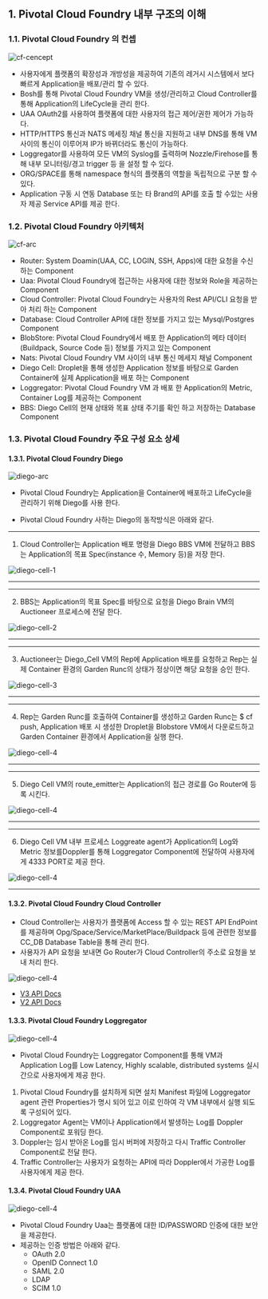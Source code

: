 
## 1. Pivotal Cloud Foundry 내부 구조의 이해

### 1.1. Pivotal Cloud Foundry 의 컨셉
              
![cf-cencept][cf-image-0]

-  사용자에게 플랫폼의 확장성과 개방성을 제공하여 기존의 레거시 시스템에서 보다 빠르게 Application을 배포/관리 할 수 있다.
- Bosh를 통해 Pivotal Cloud Foundry VM을 생성/관리하고 Cloud Controller를 통해 Application의 LifeCycle을 관리 한다.
- UAA OAuth2를 사용하여 플랫폼에 대한 사용자의 접근 제어/권한 제어가 가능하다.
- HTTP/HTTPS 통신과 NATS 메세징 채널 통신을 지원하고 내부 DNS를 통해 VM 사이의 통신이 이루어져 IP가 바뀌더라도  통신이 가능하다.
- Loggregator를 사용하여 모든 VM의 Syslog를 출력하며 Nozzle/Firehose를 통해 내부 모니터링/경고 trigger 등 을 설정 할 수 있다.
- ORG/SPACE를 통해 namespace 형식의 플랫폼의 역할을 독립적으로 구분 할 수 있다.
- Application 구동 시 연동 Database 또는 타 Brand의 API를 호출 할 수있는 사용자 제공 Service API를 제공 한다.

### 1.2. Pivotal Cloud Foundry 아키텍처
              
![cf-arc][cf-image-1]

- Router:  System Doamin(UAA, CC,  LOGIN, SSH, Apps)에 대한 요청을 수신하는 Component
- Uaa: Pivotal Cloud Foundry에 접근하는 사용자에 대한 정보와 Role을 제공하는 Component
- Cloud Controller: Pivotal Cloud Foundry는 사용자의 Rest API/CLI 요청을 받아 처리 하는 Component
- Database: Cloud Controller API에 대한 정보를 가지고 있는 Mysql/Postgres Component
- BlobStore: Pivotal Cloud Foundry에서 배포 한 Application의 메타 데이터(Buildpack, Source Code 등) 정보를 가지고 있는 Component
- Nats:  Pivotal Cloud Foundry VM 사이의 내부 통신 메세지 채널 Component
- Diego Cell: Droplet을 통해 생성한 Application 정보를 바탕으로 Garden Container에 실제 Application을 배포 하는 Component
- Loggregator: Pivotal Cloud Foundry VM 과 배포 한 Application의 Metric, Container Log를 제공하는 Component
- BBS: Diego Cell의 현재 상태와 목표 상태 주기를 확인 하고 저장하는 Database Component

### 1.3. Pivotal Cloud Foundry 주요 구성 요소 상세

#### 1.3.1. Pivotal Cloud Foundry Diego

![diego-arc][cf-image-2]

- Pivotal Cloud Foundry는 Application을 Container에 배포하고 LifeCycle을 관리하기 위해 Diego를 사용 한다.

- Pivotal Cloud Foundry 사하는 Diego의 동작방식은 아래와 같다.
------------------------------------------------
1. Cloud Controller는 Application 배포 명령을 Diego BBS VM에 전달하고 BBS는 Application의 목표 Spec(instance 수, Memory 등)을 저장 한다.

![diego-cell-1][cf-image-3]

------------------------------------------------

------------------------------------------------
2. BBS는 Application의 목표 Spec를 바탕으로 요청을 Diego Brain VM의 Auctioneer 프로세스에 전달 한다.

![diego-cell-2][cf-image-4]

------------------------------------------------

------------------------------------------------
3. Auctioneer는 Diego_Cell VM의 Rep에 Application 배포를 요청하고  Rep는 실제 Container 환경의 Garden Runc의 상태가 정상이면 해당 요청을 승인 한다.

![diego-cell-3][cf-image-5]

------------------------------------------------

------------------------------------------------
4. Rep는 Garden Runc를 호출하여 Container를 생성하고 Garden Runc는 $ cf push, Application 배포 시 생성한 Droplet을 Blobstore VM에서 다운로드하고 Garden Container 환경에서 Application을 실행 한다.

![diego-cell-4][cf-image-6]

------------------------------------------------

------------------------------------------------
5. Diego Cell VM의 route_emitter는 Application의 접근 경로를 Go Router에 등록 시킨다.

![diego-cell-4][cf-image-7]

------------------------------------------------
------------------------------------------------
6. Diego Cell VM 내부 프로세스 Loggreate agent가 Application의 Log와 Metric 정보를Doppler를 통해 Loggregator Component에 전달하여 사용자에게 4333 PORT로 제공 한다.

![diego-cell-4][cf-image-8]

------------------------------------------------

#### 1.3.2. Pivotal Cloud Foundry Cloud Controller

 - Cloud Controller는 사용자가 플랫폼에 Access 할 수 있는 REST API EndPoint를 제공하며 Opg/Space/Service/MarketPlace/Buildpack 등에 관련한 정보를 CC_DB Database Table을 통해 관리 한다.
- 사용자가 API 요청을 보내면 Go Router가 Cloud Controller의 주소로 요청을 보내 처리 한다. 

![diego-cell-4][cf-image-9]

-   [V3 API Docs](http://v3-apidocs.cloudfoundry.org/)
-   [V2 API Docs](http://apidocs.cloudfoundry.org/)
 
#### 1.3.3. Pivotal Cloud Foundry Loggregator

![diego-cell-4][cf-image-10]

- Pivotal Cloud Foundry는 Loggregator Component를 통해 VM과 Application Log를 Low Latency, Highly scalable, distributed systems 실시간으로 사용자에게 제공 한다.
1. Pivotal Cloud Foundry를 설치하게 되면 설치 Manifest 파일에 Loggregator agent 관련 Properties가 명시 되어 있고 이로 인하여 각 VM 내부에서 실행 되도록 구성되어 있다.
2. Loggregator Agent는 VM이나 Application에서 발생하는 Log를 Doppler Component로 포워딩 한다.
3. Doppler는 임시 받아온 Log를 임시 버퍼에 저장하고 다시 Traffic Controller Component로 전달 한다.
5. Traffic Controller는 사용자가 요청하는 API에 따라 Doppler에서 가공한 Log를 사용자에게 제공 한다.

#### 1.3.4. Pivotal Cloud Foundry UAA

![diego-cell-4][cf-image-11]

- Pivotal Cloud Foundry Uaa는 플랫폼에 대한 ID/PASSWORD 인증에 대한 보안을 제공한다.
- 제공하는 인증 방법은 아래와 같다.
	- OAuth 2.0
	- OpenID Connect 1.0
	- SAML 2.0
	- LDAP
	- SCIM 1.0



[cf-image-0]:./images/cfimage-0.png
[cf-image-1]:./images/cfimage-1.png
[cf-image-2]:./images/cfimage-2.PNG
[cf-image-3]:./images/cfimage-3.PNG
[cf-image-4]:./images/cfimage-4.PNG
[cf-image-5]:./images/cfimage-5.PNG
[cf-image-6]:./images/cfimage-6.PNG
[cf-image-7]:./images/cfimage-7.PNG
[cf-image-8]:./images/cfimage-8.PNG
[cf-image-9]:./images/cfimage-9.PNG
[cf-image-10]:./images/cfimage-10.PNG
[cf-image-11]:./images/cfimage-11.PNG
